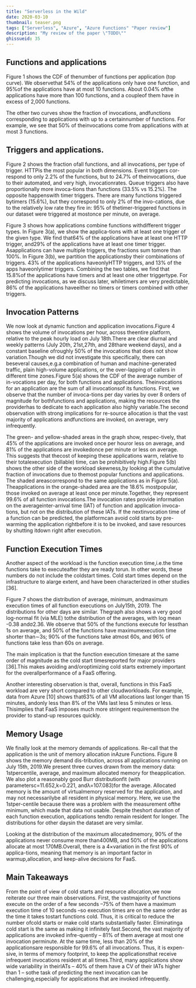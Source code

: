 ```yaml
---
title: "Serverless in the Wild"
date: 2020-03-10
thumbnail: teaser.png
tags: ["Serverless", "Azure", "Azure Functions" "Paper review"]
description: "My review of the paper \"TODO\""
ghissueid: 35
---
```


## Functions and applications

Figure 1 shows the CDF of thenumber of functions per application (top curve). We observethat 54% of the applications only have one function, and 95%of the applications have at most 10 functions. About 0.04% ofthe applications have more than 100 functions, and a coupleof them have in excess of 2,000 functions.

The other two curves show the fraction of invocations, andfunctions corresponding to applications with up to a certainnumber of functions. For example, we see that 50% of theinvocations come from applications with at most 3 functions.


## Triggers and applications.

Figure 2 shows the fraction ofall functions, and all invocations, per type of trigger. HTTPis the most popular in both dimensions. Event triggers cor-respond to only 2.2% of the functions, but to 24.7% of theinvocations, due to their automated, and very high, invocationrates. Queue triggers also have proportionally more invoca-tions than functions (33.5% vs 15.2%). The opposite happenswith timer triggers. There are many functions triggered bytimers (15.6%), but they correspond to only 2% of the invo-cations, due to the relatively low rate they fire in: 95% of thetimer-triggered functions in our dataset were triggered at mostonce per minute, on average.

Figure 3 shows how applications combine functions withdifferent trigger types. In Figure 3(a), we show the applica-tions with at least one trigger of the given type. We find that64% of the applications have at least one HTTP trigger, and29% of the applications have at least one timer trigger. Asapplications can have multiple triggers, the fractions sum tomore than 100%. In Figure 3(b), we partition the applicationsby their combinations of triggers. 43% of the applications haveonlyHTTP triggers, and 13% of the apps haveonlytimer triggers. Combining the two tables, we find that 15.8%of the applications have timers and at least one other triggertype. For predicting invocations, as we discuss later, whiletimers are very predictable, 86% of the applications haveeither no timers or timers combined with other triggers.

## Invocation Patterns

We now look at dynamic function and application invocations.Figure 4 shows the volume of invocations per hour, across theentire platform, relative to the peak hourly load on July 18th.There are clear diurnal and weekly patterns (July 20th, 21st,27th, and 28thare weekend days), and a constant baseline ofroughly 50% of the invocations that does not show variation.Though we did not investigate this specifically, there can beseveral causes,e.g.a combination of human and machine-generated traffic, plain high-volume applications, or the over-lapping of callers in different time zones.Figure 5(a) shows the CDF of the average number of in-vocations per day, for both functions and applications. Theinvocations for an application are the sum of all invocationsof its functions. First, we observe that the number of invoca-tions per day varies by over 8 orders of magnitude for bothfunctions and applications, making the resources the providerhas to dedicate to each application also highly variable.The second observation with strong implications for re-source allocation is that the vast majority of applications andfunctions  are  invoked, on  average, very infrequently.  

The green- and yellow-shaded areas in the graph show, respec-tively, that 45% of the applications are invoked once per houror less on average, and 81% of the applications are invokedonce per minute or less on average. This suggests that thecost of keeping these applications warm, relative to their totalexecution (billable) time, can be prohibitively high.Figure 5(b) shows the other side of the workload skewness,by looking at the cumulative fraction of invocations due to themost popular functions and applications. The shaded areascorrespond to the same applications as in Figure 5(a). Theapplications in the orange-shaded area are the 18.6% mostpopular, those invoked on average at least once per minute.Together, they represent 99.6% of all function invocations.The invocation rates provide information on the averageinter-arrival time (IAT) of function and application invoca-tions, but not on the distribution of these IATs. If the nextinvocation time of a function can be predicted, the platformcan avoid cold starts by pre-warming the application rightbefore it is to be invoked, and save resources by shutting itdown right after execution.

## Function Execution Times

Another aspect of the workload is the function execution time,i.e.the time functions take to executeafter they are ready torun. In other words, these numbers do not include the coldstart times. Cold start times depend on the infrastructure to alarge extent, and have been characterized in other studies [36].

Figure 7 shows the distribution of average, minimum, andmaximum execution times of all function executions on July15th, 2019. The distributions for other days are similar. Thegraph also shows a very good log-normal fit (via MLE) tothe distribution of the averages, with log mean -0.38 andσ2.36. We observe that 50% of the functions execute for lessthan 1s on average, and 50% of the functions have maximumexecution time shorter than∼3s; 90% of the functions take atmost 60s, and 96% of functions take less than 60s on average.

The main implication is that the function execution timesare at the same order of magnitude as the cold start timesreported for major providers [36].This makes avoiding and/oroptimizing cold starts extremely important for the overallperformance of a FaaS offering.

Another interesting observation is that, overall, functions in this FaaS workload are very short compared to other cloudworkloads. For example, data from Azure [10] shows that63% of all VM allocations last longer than 15 minutes, andonly less than 8% of the VMs last less 5 minutes or less. Thisimplies that FaaS imposes much more stringent requirementson the provider to stand-up resources quickly.

## Memory Usage

We finally look at the memory demands of applications. Re-call that the application is the unit of memory allocation inAzure Functions. Figure 8 shows the memory demand dis-tribution, across all applications running on July 15th, 2019.We present three curves drawn from the memory data: 1stpercentile, average, and maximum allocated memory for theapplication. We also plot a reasonably good Burr distributionfit (with parametersc=11.652,k=0.221, andλ=107.083)for the average. Allocated memory is the amount of virtualmemory reserved for the application, and may not necessarilybe all resident in physical memory. Here, we use the 1stper-centile because there was a problem with the measurement ofthe minimum, which made that data not usable. Despite theshort duration of each function execution, applications tendto remain resident for longer. The distributions for other daysin the dataset are very similar.

Looking  at  the  distribution  of  the  maximum  allocatedmemory, 90% of the applications never consume more than400MB, and 50% of the applications allocate at most 170MB.Overall, there is a 4×variation in the first 90% of applica-tions, meaning that memory is an important factor in warmup,allocation, and keep-alive decisions for FaaS.

## Main Takeaways

From the point of view of cold starts and resource allocation,we now reiterate our three main observations. First, the vastmajority of functions execute on the order of a few seconds –75% of them have a maximum execution time of 10 seconds –so execution times are on the same order as the time it takes tostart functions cold. Thus, it is critical to reduce the number ofcold starts or make cold starts substantially faster. Eliminatinga cold start is the same as making it infinitely fast.Second, the vast majority of applications are invoked infre-quently – 81% of them average at most one invocation perminute. At the same time, less than 20% of the applicationsare responsible for 99.6% of all invocations. Thus, it is expen-sive, in terms of memory footprint, to keep the applicationsthat receive infrequent invocations resident at all times.Third, many applications show wide variability in theirIATs – 40% of them have a CV of their IATs higher than 1 – sothe task of predicting the next invocation can be challenging,especially for applications that are invoked infrequently.